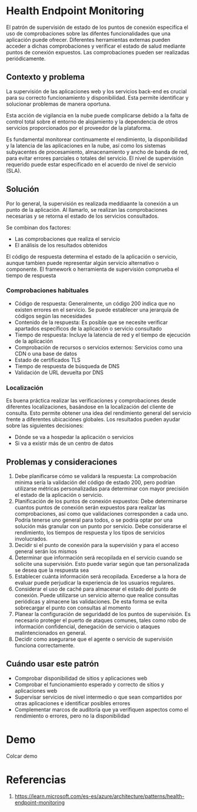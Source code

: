 # Health Endpoint Monitoring

El patrón de supervisión de estado de los puntos de conexión especifíca el uso de comprobaciones sobre las difentes funcionalidades que una aplicación puede ofrecer. Diferentes herramientas externas pueden acceder a dichas comprobaciones y verificar el estado de salud mediante puntos de conexión expuestos. Las comprobaciones pueden ser realizadas periódicamente.

## Contexto y problema

La supervisión de las aplicaciones web y los servicios back-end es crucial para su correcto funcionamiento y disponibilidad. Esta permite identificar y solucionar problemas de manera oportuna.

Esta acción de vigilancia en la nube puede complicarse debido a la falta de control total sobre el entorno de alojamiento y la dependencia de otros servicios proporcionados por el proveedor de la plataforma.

Es fundamental monitorear continuamente el rendimiento, la disponibilidad y la latencia de las aplicaciones en la nube, así como los sistemas subyacentes de procesamiento, almacenamiento y ancho de banda de red, para evitar errores parciales o totales del servicio. El nivel de supervisión requerido puede estar especificado en el acuerdo de nivel de servicio (SLA).

## Solución

Por lo general, la supervisión es realizada meddiaante la conexión a un punto de la aplicación. Al llamarlo, se realizan las comprobaciones necesarias y se retorna el estado de los servicios consultados.

Se combinan dos factores:

- Las comprobaciones que realiza el servicio
- El análisis de los resultados obtenidos

El código de respuesta determina el estado de la aplicación o servicio, aunque tambien puede representar algún servicio alternativo o componente. El framework o herramienta de supervisión comprueba el tiempo de respuesta

### Comprobaciones habituales

- Código de respuesta: Generalmente, un código 200 indica que no existen errores en el servicio. Se puede establecer una jerarquía de códigos según las necesidades
- Contenido de la respuesta: Es posible que se necesite verificar apartados específicos de la aplicación o servicio consultado
- Tiempo de respuesta: Incluye la latencia de red y el tiempo de ejecución de la aplicación
- Comprobación de recursos o servicios externos: Servicios como una CDN o una base de datos
- Estado de certificados TLS
- Tiempo de respuesta de búsqueda de DNS
- Validación de URL devuelta por DNS

### Localización

Es buena práctica realizar las verificaciones y comprobaciones desde diferentes localizaciones, basándose en la localización del cliente de consulta. Esto permite obtener una idea del rendimiento general del servicio frente a diferentes ubicaciónes globales. Los resultados pueden ayudar sobre las siguientes decisiones:

- Dónde se va a hospedar la aplicación o servicios
- Si va a existir más de un centro de datos

## Problemas y consideraciones

1. Debe planificarse cómo se validará la respuesta: La comprobación minima sería la validación del código de estado 200, pero podrían utilizarse métricas personalizadas para determinar con mayor precisión el estado de la aplicación o servicio.
2. Planificación de los puntos de conexión expuestos: Debe determinarse cuantos puntos de conexión serán expuestos para realizar las comprobaciones, así como que validaciones corresponden a cada uno. Podría tenerse uno general para todos, o se podría optar por una solución más granular con un punto por servicio. Debe considerarse el rendimiento, los tiempos de respuesta y los tipos de servicios involucrados.
3. Decidir si el punto de conexión para la supervisión y para el acceso general serán los mismos
4. Determinar que información será recopilada en el servicio cuando se solicite una supervisión. Esto puede variar según que tan personalizada se desea que la respuesta sea
5. Establecer cuánta información será recopilada. Excederse a la hora de evaluar puede perjudicar la experiencia de los usuarios regulares.
6. Considerar el uso de caché para almacenar el estado del punto de conexión. Puede utilizarse un servicio alterno que realice consultas periódicas y almacene las validaciones. De esta forma se evita sobrecargar el punto con consultas al momento
7. Planear la configuración de seguridadd de los puntos de supervisión. Es necesario proteger el puerto de ataques comunes, tales como robo de información confidencial, denegación de servicio o ataques malintencionados en general.
8. Decidir como asegurarse que el agente o servicio de supervisión funciona correctamente.

## Cuándo usar este patrón

- Comprobar disponibilidad de sitios y aplicaciones web
- Comprobar el funcionamiento esperado y correcto de sitios y aplicaciones web
- Supervisar servicios de nivel intermedio o que sean compartidos por otras aplicaciones e identificar posibles errores
- Complementar marcos de auditoría que ya verifiquen aspectos como el rendimiento o errores, pero no la disponibilidad

# Demo

Colcar demo 

# Referencias

1. https://learn.microsoft.com/es-es/azure/architecture/patterns/health-endpoint-monitoring
